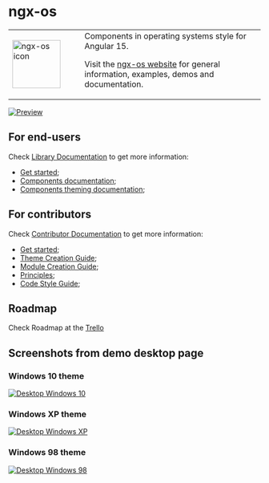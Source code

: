 # ngx-os

<table border="0">
<tr>
<td width="128">
<img
  src="https://ngx-os.io/assets/showcase/icons/icon.png"
  alt="ngx-os icon"
  width="96"
  height="96" />
</td>

<td>
  Components in operating systems style for Angular 15.

  Visit the <a href="https://ngx-os.io">ngx-os website</a> for general information, examples, demos and documentation.
</td>
</tr>
</table>

[![Preview](https://ngx-os.io/assets/demo/preview.jpg)](https://ngx-os.io)

## For end-users

Check [Library Documentation](https://github.com/dreyliky/ngx-os/blob/master/src/app/library/docs) 
to get more information:

- [Get started](https://ngx-os.io/guides);
- [Components documentation](https://ngx-os.io/components);
- [Components theming documentation](https://github.com/dreyliky/ngx-os/blob/master/src/app/library/docs/theming);

## For contributors

Check [Contributor Documentation](https://github.com/dreyliky/ngx-os/blob/master/src/docs/contributor) 
to get more information:

- [Get started](https://github.com/dreyliky/ngx-os/blob/master/src/docs/contributor/get-started.md);
- [Theme Creation Guide](https://github.com/dreyliky/ngx-os/blob/master/src/docs/contributor/theme-creation-guide.md);
- [Module Creation Guide](https://github.com/dreyliky/ngx-os/blob/master/src/docs/contributor/module-creation-guide.md);
- [Principles](https://github.com/dreyliky/ngx-os/blob/master/src/docs/contributor/principles.md);
- [Code Style Guide](https://github.com/dreyliky/ngx-os/blob/master/src/docs/contributor/code-style-guide.md);

## Roadmap

Check Roadmap at the [Trello](https://trello.com/b/RxLewteC/ngx-os-roadmap)

## Screenshots from demo desktop page

### Windows 10 theme
[![Desktop Windows 10](https://ngx-os.io/assets/demo/desktop-win10.jpg)](https://ngx-os.io)

### Windows XP theme
[![Desktop Windows XP](https://ngx-os.io/assets/demo/desktop-winxp.jpg)](https://ngx-os.io)

### Windows 98 theme
[![Desktop Windows 98](https://ngx-os.io/assets/demo/desktop-win98.jpg)](https://ngx-os.io)
